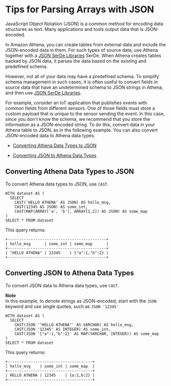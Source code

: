 # Tips for Parsing Arrays with JSON<a name="parsing-JSON"></a>

JavaScript Object Notation \(JSON\) is a common method for encoding data structures as text\. Many applications and tools output data that is JSON\-encoded\.

In Amazon Athena, you can create tables from external data and include the JSON\-encoded data in them\. For such types of source data, use Athena together with a [JSON SerDe Libraries](json.md) SerDe\. When Athena creates tables backed by JSON data, it parses the data based on the existing and predefined schema\.

However, not all of your data may have a predefined schema\. To simplify schema management in such cases, it is often useful to convert fields in source data that have an undetermined schema to JSON strings in Athena, and then use [JSON SerDe Libraries](json.md)\.

For example, consider an IoT application that publishes events with common fields from different sensors\. One of those fields must store a custom payload that is unique to the sensor sending the event\. In this case, since you don't know the schema, we recommend that you store the information as a JSON\-encoded string\. To do this, convert data in your Athena table to JSON, as in the following example\. You can also convert JSON\-encoded data to Athena data types\.

+  [Converting Athena Data Types to JSON](#converting-native-data-types-to-json) 

+  [Converting JSON to Athena Data Types](#converting-json-to-native-data-types) 

## Converting Athena Data Types to JSON<a name="converting-native-data-types-to-json"></a>

To convert Athena data types to JSON, use `CAST`\.

```
WITH dataset AS (
  SELECT
    CAST('HELLO ATHENA' AS JSON) AS hello_msg,
    CAST(12345 AS JSON) AS some_int,
    CAST(MAP(ARRAY['a', 'b'], ARRAY[1,2]) AS JSON) AS some_map
)
SELECT * FROM dataset
```

This query returns:

```
+-------------------------------------------+
| hello_msg      | some_int | some_map      |
+-------------------------------------------+
| "HELLO ATHENA" | 12345    | {"a":1,"b":2} |
+-------------------------------------------+
```

## Converting JSON to Athena Data Types<a name="converting-json-to-native-data-types"></a>

To convert JSON data to Athena data types, use `CAST`\.

**Note**  
In this example, to denote strings as JSON\-encoded, start with the `JSON` keyword and use single quotes, such as `JSON '12345'` 

```
WITH dataset AS (
  SELECT
    CAST(JSON '"HELLO ATHENA"' AS VARCHAR) AS hello_msg,
    CAST(JSON '12345' AS INTEGER) AS some_int,
    CAST(JSON '{"a":1,"b":2}' AS MAP(VARCHAR, INTEGER)) AS some_map
)
SELECT * FROM dataset
```

This query returns:

```
+-------------------------------------+
| hello_msg    | some_int | some_map  |
+-------------------------------------+
| HELLO ATHENA | 12345    | {a:1,b:2} |
+-------------------------------------+
```